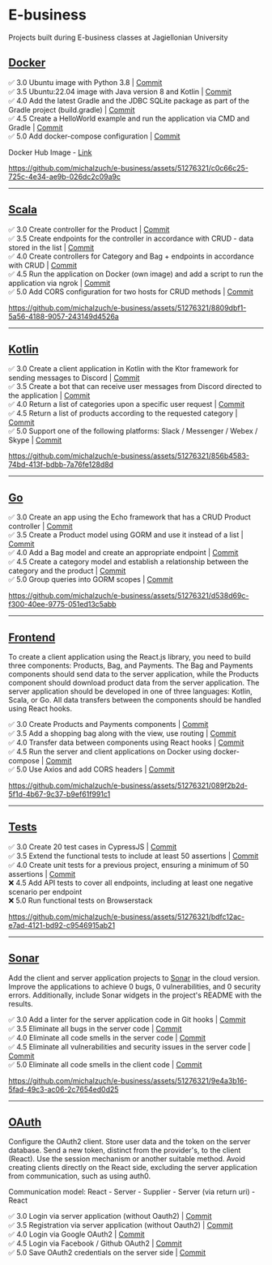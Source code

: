# E-business

Projects built during E-business classes at Jagiellonian University

## [Docker](https://github.com/michalzuch/e-business/tree/main/Docker)

✅ 3.0 Ubuntu image with Python 3.8 | [Commit](https://github.com/michalzuch/e-business/commit/407c0b27680b65c251543473f967e8abcf36936f)  
✅ 3.5 Ubuntu:22.04 image with Java version 8 and Kotlin | [Commit](https://github.com/michalzuch/e-business/commit/5805c88f00ad4b364e6e636c41b2fc27e4b5a616)  
✅ 4.0 Add the latest Gradle and the JDBC SQLite package as part of the Gradle project (build.gradle) | [Commit](https://github.com/michalzuch/e-business/commit/c39c459aebb51ccdc17ff09f767b1c850a7182d5)  
✅ 4.5 Create a HelloWorld example and run the application via CMD and Gradle | [Commit](https://github.com/michalzuch/e-business/commit/e82644cfbd25b526da58b96e1591c0f8c62b04b9)  
✅ 5.0 Add docker-compose configuration | [Commit](https://github.com/michalzuch/e-business/commit/dc483935f9ca8071af9aeb16799518859be680d6)

Docker Hub Image - [Link](https://hub.docker.com/r/hosiery00huskier/e-business-docker)

https://github.com/michalzuch/e-business/assets/51276321/c0c66c25-725c-4e34-ae9b-026dc2c09a9c

---

## [Scala](https://github.com/michalzuch/e-business/tree/main/Scala)

✅ 3.0 Create controller for the Product | [Commit](https://github.com/michalzuch/e-business/commit/41e133ce7e7ae2684f11e6866da97290e5fd943c)  
✅ 3.5 Create endpoints for the controller in accordance with CRUD - data stored in the list | [Commit](https://github.com/michalzuch/e-business/commit/09933ca16e25d08ea88d2a433f46c6410f678b4c)  
✅ 4.0 Create controllers for Category and Bag + endpoints in accordance with CRUD | [Commit](https://github.com/michalzuch/e-business/commit/b4b24256ae8eb3d1ef7c010434305e94dba3030c)  
✅ 4.5 Run the application on Docker (own image) and add a script to run the application via ngrok | [Commit](https://github.com/michalzuch/e-business/commit/52e0433a3328d7b2a705aa4d5f5a96ce0fe10486)  
✅ 5.0 Add CORS configuration for two hosts for CRUD methods | [Commit](https://github.com/michalzuch/e-business/commit/52e0433a3328d7b2a705aa4d5f5a96ce0fe10486)

https://github.com/michalzuch/e-business/assets/51276321/8809dbf1-5a56-4188-9057-243149d4526a

---

## [Kotlin](https://github.com/michalzuch/e-business/tree/main/Kotlin)

✅ 3.0 Create a client application in Kotlin with the Ktor framework for sending messages to Discord | [Commit](https://github.com/michalzuch/e-business/commit/7850d3a601b5fad0bf4fc96fe9598816cdcc0dec)  
✅ 3.5 Create a bot that can receive user messages from Discord directed to the application | [Commit](https://github.com/michalzuch/e-business/commit/b035c06b07e776b376a778a77a7ca5593cd97e03)  
✅ 4.0 Return a list of categories upon a specific user request | [Commit](https://github.com/michalzuch/e-business/commit/4e8e4a423395d7196d1e2c8502ca865f077cdca1)  
✅ 4.5 Return a list of products according to the requested category | [Commit](https://github.com/michalzuch/e-business/commit/2ca6f1075686530684dc4f776b05e9c2ecf1b622)  
✅ 5.0 Support one of the following platforms: Slack / Messenger / Webex / Skype | [Commit](https://github.com/michalzuch/e-business/commit/3cb5863da84114e63806f1b412a3ab0e25c428c6)

https://github.com/michalzuch/e-business/assets/51276321/856b4583-74bd-413f-bdbb-7a76fe128d8d

---

## [Go](https://github.com/michalzuch/e-business/tree/main/Go)

✅ 3.0 Create an app using the Echo framework that has a CRUD Product controller | [Commit](https://github.com/michalzuch/e-business/commit/9e657e743270067ce2784fb742a215c106b28e0d)  
✅ 3.5 Create a Product model using GORM and use it instead of a list | [Commit](https://github.com/michalzuch/e-business/commit/2e64edb3bb60aff6a738b7f9aff4a42199d6f00c)  
✅ 4.0 Add a Bag model and create an appropriate endpoint | [Commit](https://github.com/michalzuch/e-business/commit/09c653f43a9ce954243f3690afe208bd3d1df79c)  
✅ 4.5 Create a category model and establish a relationship between the category and the product | [Commit](https://github.com/michalzuch/e-business/commit/8de6f38a5aad25df417b86e81d1be6934829cb5e)  
✅ 5.0 Group queries into GORM scopes | [Commit](https://github.com/michalzuch/e-business/commit/80679b5d578da41efe02f9f04ed63ca1754ec12d)

https://github.com/michalzuch/e-business/assets/51276321/d538d69c-f300-40ee-9775-051ed13c5abb

---

## [Frontend](https://github.com/michalzuch/e-business/tree/main/Frontend)

To create a client application using the React.js library, you need to build three components: Products, Bag, and Payments. The Bag and Payments components should send data to the server application, while the Products component should download product data from the server application. The server application should be developed in one of three languages: Kotlin, Scala, or Go. All data transfers between the components should be handled using React hooks.

✅ 3.0 Create Products and Payments components | [Commit](https://github.com/michalzuch/e-business/commit/5397357845061f18854800a83e7b7f7f9879a6ba)  
✅ 3.5 Add a shopping bag along with the view, use routing | [Commit](https://github.com/michalzuch/e-business/commit/b4c01850654f2c01e6b9d677217d0e7d6cc9494a)  
✅ 4.0 Transfer data between components using React hooks | [Commit](https://github.com/michalzuch/e-business/commit/95fcace1294bb5827352bfafeb51423c0f39da44)  
✅ 4.5 Run the server and client applications on Docker using docker-compose | [Commit](https://github.com/michalzuch/e-business/commit/27b2fd4ae20dab2dd45d6856a9f29fa0a745de6e)  
✅ 5.0 Use Axios and add CORS headers | [Commit](https://github.com/michalzuch/e-business/commit/5397357845061f18854800a83e7b7f7f9879a6ba)

https://github.com/michalzuch/e-business/assets/51276321/089f2b2d-5f1d-4b67-9c37-b9ef61f991c1

---

## [Tests](https://github.com/michalzuch/e-business/tree/main/Tests)

✅ 3.0 Create 20 test cases in CypressJS | [Commit](https://github.com/michalzuch/e-business/commit/8d3622197b4d605e5872095a61cf774adc4e9eb9)  
✅ 3.5 Extend the functional tests to include at least 50 assertions | [Commit](https://github.com/michalzuch/e-business/commit/8d3622197b4d605e5872095a61cf774adc4e9eb9)  
✅ 4.0 Create unit tests for a previous project, ensuring a minimum of 50 assertions | [Commit](https://github.com/michalzuch/e-business/commit/80fd138435e42a483a786e015ecf75abf17d6708)  
❌ 4.5 Add API tests to cover all endpoints, including at least one negative scenario per endpoint  
❌ 5.0 Run functional tests on Browserstack

https://github.com/michalzuch/e-business/assets/51276321/bdfc12ac-e7ad-4121-bd92-c9546915ab21

---

## [Sonar](https://github.com/michalzuch/e-business/tree/main/Sonar)

Add the client and server application projects to [Sonar](https://sonarcloud.io/) in the cloud version. Improve the applications to achieve 0 bugs, 0 vulnerabilities, and 0 security errors. Additionally, include Sonar widgets in the project's README with the results.

✅ 3.0 Add a linter for the server application code in Git hooks | [Commit](https://github.com/michalzuch/e-business/commit/08fb8d35e0c6ff0391b066548a709df19ac483b5)  
✅ 3.5 Eliminate all bugs in the server code | [Commit](https://github.com/michalzuch/e-business/commit/93acdfae161cc044e26a47e436fcfb8dc17d5ce7)  
✅ 4.0 Eliminate all code smells in the server code | [Commit](https://github.com/michalzuch/e-business/commit/93acdfae161cc044e26a47e436fcfb8dc17d5ce7)  
✅ 4.5 Eliminate all vulnerabilities and security issues in the server code | [Commit](https://github.com/michalzuch/e-business/commit/93acdfae161cc044e26a47e436fcfb8dc17d5ce7)  
✅ 5.0 Eliminate all code smells in the client code | [Commit](https://github.com/michalzuch/e-business/commit/ab0afa818995fb2da418de78f00ee321a9f9307d)

https://github.com/michalzuch/e-business/assets/51276321/9e4a3b16-5fad-49c3-ac06-2c7654ed0d25

---

## [OAuth](https://github.com/michalzuch/e-business/tree/main/OAuth)

Configure the OAuth2 client. Store user data and the token on the server database. Send a new token, distinct from the provider's, to the client (React). Use the session mechanism or another suitable method. Avoid creating clients directly on the React side, excluding the server application from communication, such as using auth0.

Communication model: React - Server - Supplier - Server (via return uri) - React

✅ 3.0 Login via server application (without Oauth2) | [Commit](https://github.com/michalzuch/e-business/commit/f8a7a7cd450877b4b465ef10e51d4dba40cba518)  
✅ 3.5 Registration via server application (without Oauth2) | [Commit](https://github.com/michalzuch/e-business/commit/b335537408ba9e76882d031045a3e22fc7207ba5)  
✅ 4.0 Login via Google OAuth2 | [Commit](https://github.com/michalzuch/e-business/commit/ea0d220875eabb0a9bd574a6647682c4d4803fc0)  
✅ 4.5 Login via Facebook / Github OAuth2 | [Commit](https://github.com/michalzuch/e-business/commit/f1e484d8455d37ad9e6f2855842a1f3e1256b4d6)  
✅ 5.0 Save OAuth2 credentials on the server side | [Commit](https://github.com/michalzuch/e-business/commit/e8d123c1f8cbb3998734afb6204681c1bc1299f3)
